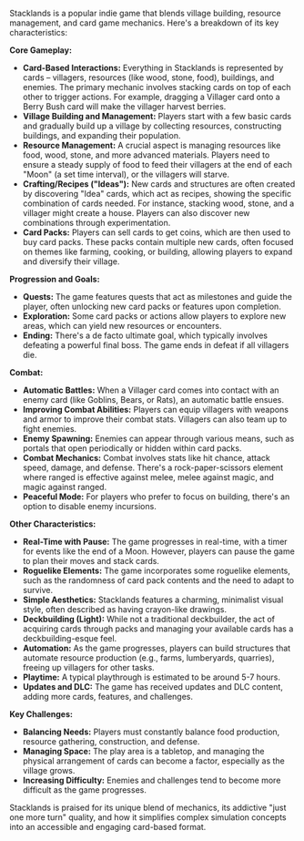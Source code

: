 Stacklands is a popular indie game that blends village building, resource management, and card game mechanics. Here's a breakdown of its key characteristics:

**Core Gameplay:**

*   **Card-Based Interactions:** Everything in Stacklands is represented by cards – villagers, resources (like wood, stone, food), buildings, and enemies. The primary mechanic involves stacking cards on top of each other to trigger actions. For example, dragging a Villager card onto a Berry Bush card will make the villager harvest berries.
*   **Village Building and Management:** Players start with a few basic cards and gradually build up a village by collecting resources, constructing buildings, and expanding their population.
*   **Resource Management:** A crucial aspect is managing resources like food, wood, stone, and more advanced materials. Players need to ensure a steady supply of food to feed their villagers at the end of each "Moon" (a set time interval), or the villagers will starve.
*   **Crafting/Recipes ("Ideas"):** New cards and structures are often created by discovering "Idea" cards, which act as recipes, showing the specific combination of cards needed. For instance, stacking wood, stone, and a villager might create a house. Players can also discover new combinations through experimentation.
*   **Card Packs:** Players can sell cards to get coins, which are then used to buy card packs. These packs contain multiple new cards, often focused on themes like farming, cooking, or building, allowing players to expand and diversify their village.

**Progression and Goals:**

*   **Quests:** The game features quests that act as milestones and guide the player, often unlocking new card packs or features upon completion.
*   **Exploration:** Some card packs or actions allow players to explore new areas, which can yield new resources or encounters.
*   **Ending:** There's a de facto ultimate goal, which typically involves defeating a powerful final boss. The game ends in defeat if all villagers die.

**Combat:**

*   **Automatic Battles:** When a Villager card comes into contact with an enemy card (like Goblins, Bears, or Rats), an automatic battle ensues.
*   **Improving Combat Abilities:** Players can equip villagers with weapons and armor to improve their combat stats. Villagers can also team up to fight enemies.
*   **Enemy Spawning:** Enemies can appear through various means, such as portals that open periodically or hidden within card packs.
*   **Combat Mechanics:** Combat involves stats like hit chance, attack speed, damage, and defense. There's a rock-paper-scissors element where ranged is effective against melee, melee against magic, and magic against ranged.
*   **Peaceful Mode:** For players who prefer to focus on building, there's an option to disable enemy incursions.

**Other Characteristics:**

*   **Real-Time with Pause:** The game progresses in real-time, with a timer for events like the end of a Moon. However, players can pause the game to plan their moves and stack cards.
*   **Roguelike Elements:** The game incorporates some roguelike elements, such as the randomness of card pack contents and the need to adapt to survive.
*   **Simple Aesthetics:** Stacklands features a charming, minimalist visual style, often described as having crayon-like drawings.
*   **Deckbuilding (Light):** While not a traditional deckbuilder, the act of acquiring cards through packs and managing your available cards has a deckbuilding-esque feel.
*   **Automation:** As the game progresses, players can build structures that automate resource production (e.g., farms, lumberyards, quarries), freeing up villagers for other tasks.
*   **Playtime:** A typical playthrough is estimated to be around 5-7 hours.
*   **Updates and DLC:** The game has received updates and DLC content, adding more cards, features, and challenges.

**Key Challenges:**

*   **Balancing Needs:** Players must constantly balance food production, resource gathering, construction, and defense.
*   **Managing Space:** The play area is a tabletop, and managing the physical arrangement of cards can become a factor, especially as the village grows.
*   **Increasing Difficulty:** Enemies and challenges tend to become more difficult as the game progresses.

Stacklands is praised for its unique blend of mechanics, its addictive "just one more turn" quality, and how it simplifies complex simulation concepts into an accessible and engaging card-based format.